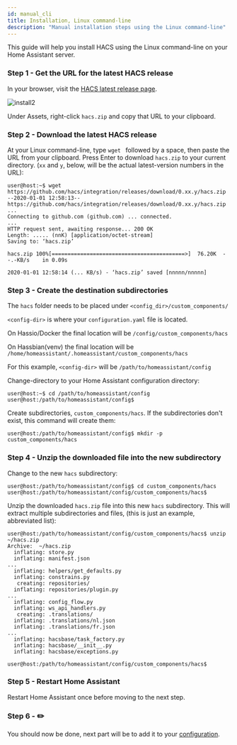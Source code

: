 ```yaml
---
id: manual_cli
title: Installation, Linux command-line
description: "Manual installation steps using the Linux command-line"
---
```


This guide will help you install HACS using the Linux command-line on your Home Assistant server.

### Step 1 - Get the URL for the latest HACS release

In your browser, visit the [HACS latest release page](https://github.com/custom-components/hacs/releases/latest).

![install2](/img/install2.png)

Under Assets, right-click `hacs.zip` and copy that URL to your clipboard.

### Step 2 - Download the latest HACS release

At your Linux command-line, type `wget ` followed by a space, then paste the URL from your clipboard. Press Enter to download `hacs.zip` to your current directory. (`xx` and `y`, below, will be the actual latest-version numbers in the URL):
```
user@host:~$ wget https://github.com/hacs/integration/releases/download/0.xx.y/hacs.zip
--2020-01-01 12:58:13--  https://github.com/hacs/integration/releases/download/0.xx.y/hacs.zip
...
Connecting to github.com (github.com) ... connected.
...
HTTP request sent, awaiting response... 200 OK
Length: ..... (nnK) [application/octet-stream]
Saving to: ‘hacs.zip’

hacs.zip 100%[==========================================>]  76.20K  --.-KB/s    in 0.09s

2020-01-01 12:58:14 (... KB/s) - ‘hacs.zip’ saved [nnnnn/nnnnn]

```

### Step 3 - Create the destination subdirectories

The `hacs` folder needs to be placed under `<config_dir>/custom_components/`

`<config-dir>` is where your `configuration.yaml` file is located.

On Hassio/Docker the final location will be `/config/custom_components/hacs`

On Hassbian(venv) the final location will be `/home/homeassistant/.homeassistant/custom_components/hacs`

For this example, `<config-dir>` will be `/path/to/homeassistant/config`

Change-directory to your Home Assistant configuration directory:
```
user@host:~$ cd /path/to/homeassistant/config
user@host:/path/to/homeassistant/config$ 
```

Create subdirectories, `custom_components/hacs`. If the subdirectories don't exist, this command will create them:
```
user@host:/path/to/homeassistant/config$ mkdir -p custom_components/hacs
```

### Step 4 - Unzip the downloaded file into the new subdirectory

Change to the new `hacs` subdirectory:
```
user@host:/path/to/homeassistant/config$ cd custom_components/hacs
user@host:/path/to/homeassistant/config/custom_components/hacs$

```

Unzip the downloaded `hacs.zip` file into this new `hacs` subdirectory. This will extract multiple subdirectories and files, (this is just an example, abbreviated list): 
```
user@host:/path/to/homeassistant/config/custom_components/hacs$ unzip ~/hacs.zip
Archive:  ~/hacs.zip
  inflating: store.py                
  inflating: manifest.json           
...
  inflating: helpers/get_defaults.py  
  inflating: constrains.py           
   creating: repositories/
  inflating: repositories/plugin.py  
...
  inflating: config_flow.py          
  inflating: ws_api_handlers.py      
   creating: .translations/
  inflating: .translations/nl.json   
  inflating: .translations/fr.json   
...
  inflating: hacsbase/task_factory.py  
  inflating: hacsbase/__init__.py    
  inflating: hacsbase/exceptions.py 

user@host:/path/to/homeassistant/config/custom_components/hacs$ 
```

### Step 5 - Restart Home Assistant

Restart Home Assistant once before moving to the next step.

### Step 6 - ✏️

You should now be done, next part will be to add it to your [configuration](configuration/start.md).
